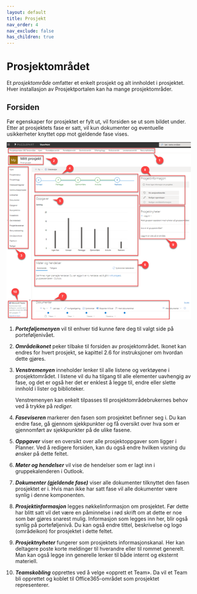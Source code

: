 ```yaml
---
layout: default
title: Prosjekt
nav_order: 4
nav_exclude: false
has_children: true
---
```


# Prosjektområdet

Et *prosjektområde* omfatter et enkelt prosjekt og alt innholdet i prosjektet. Hver installasjon av Prosjektportalen kan ha mange
prosjektområder.

## Forsiden

Før egenskaper for prosjektet er fylt ut, vil forsiden se ut som bildet under. Etter at prosjektets fase er satt, vil kun dokumenter og eventuelle usikkerheter knyttet opp mot gjeldende fase vises.

![](./media/image44.png)

1.  ***Porteføljemenyen*** vil til enhver tid kunne føre deg til valgt side på porteføljenivået.

2.  ***Områdeikonet*** peker tilbake til forsiden av prosjektområdet. Ikonet kan endres for hvert prosjekt, se kapittel 2.6 for instruksjoner om hvordan dette gjøres.

3.  ***Venstremenyen*** inneholder lenker til alle listene og verktøyene i prosjektområdet. I listene vil du ha tilgang til alle elementer uavhengig av fase, og det er også her det er enklest å legge til, endre eller slette innhold i lister og biblioteker.

    Venstremenyen kan enkelt tilpasses til prosjektområdebrukernes behov ved å trykke på *rediger.*

4.  ***Faseviseren*** markerer den fasen som prosjektet befinner seg i. Du kan endre fase, gå gjennom sjekkpunkter og få oversikt over hva som er gjennomført av sjekkpunkter på de ulike fasene.

5.  ***Oppgaver*** viser en oversikt over alle prosjektoppgaver som ligger i Planner. Ved å redigere forsiden, kan du også endre hvilken visning du ønsker på dette feltet.

6.  ***Møter og hendelser*** vil vise de hendelser som er lagt inn i gruppekalenderen i Outlook.

7.  ***Dokumenter (gjeldende fase)*** viser alle dokumenter tilknyttet den fasen prosjektet er i. Hvis man ikke har satt fase vil alle dokumenter være synlig i denne komponenten.

8.  ***Prosjektinformasjon*** legges nøkkelinformasjon om prosjektet. Før dette har blitt satt vil det være en påminnelse i rød skrift om at dette er noe som bør gjøres snarest mulig. Informasjon som legges inn her, blir også synlig på porteføljenivå. Du kan også endre tittel, beskrivelse og logo (områdeikon) for prosjektet i dette feltet.

9.  ***Prosjektnyheter*** fungerer som prosjektets informasjonskanal. Her kan deltagere poste korte meldinger til hverandre eller til rommet generelt. Man kan også legge inn generelle lenker til både internt og eksternt materiell.

10. ***Teamskobling*** opprettes ved å velge «opprett et Team». Da vil et Team bli opprettet og koblet til Office365-området som prosjektet representerer.